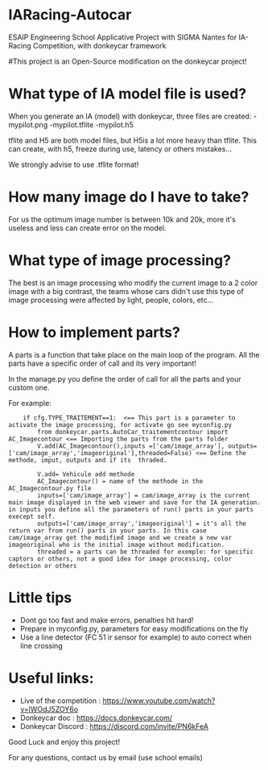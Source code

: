 # IARacing-Autocar
ESAIP Engineering School Applicative Project with SIGMA Nantes for IA-Racing Competition, with donkeycar framework


#This project is an Open-Source modification on the donkeycar project!
# What type of IA model file is used?
When you generate an IA (model) with donkeycar, three files are created:
        -mypilot.png
        -mypilot.tflite
        -mypilot.h5

tflite and H5 are both model files, but H5is a lot more heavy than tflite. This can create, with h5, freeze during use, latency or others mistakes...

We strongly advise to use .tflite format!

# How many image do I have to take?
For us the optimum image number is between 10k and 20k, more it's useless and less can create error on the model.

# What type of image processing?
The best is an image processing who modify the current image to a 2 color image with a big contrast, the teams whose cars didn't use this type of image processing were affected by light, people, colors, etc...

# How to implement parts?
A parts is a function that take place on the main loop of the program. All the parts have a specific order of call and its very important!

In the manage.py you define the order of call for all the parts and your custom one.

For example:

        if cfg.TYPE_TRAITEMENT==1:  <== This part is a parameter to activate the image processing, for activate go see myconfig.py
            from donkeycar.parts.AutoCar_traitementcontour import AC_Imagecontour <== Importing the parts from the parts folder
            V.add(AC_Imagecontour(),inputs =['cam/image_array'], outputs=['cam/image_array','imageoriginal'],threaded=False) <== Define the methode, imput, outputs and if its  thraded.
            
            V.add= Vehicule add methode
            AC_Imagecontour() = name of the methode in the AC_Imagecontour.py file
            inputs=['cam/image_array'] = cam/image_array is the current main image displayed in the web viewer and save for the IA generation. in inputs you define all the parameters of run() parts in your parts execept self. 
            outputs=['cam/image_array','imageoriginal'] = it's all the return var from run() parts in your parts. In this case cam/image_array get the modified image and we create a new var imageoriginal who is the initial image without modification.
            threaded = a parts can be threaded for exemple: for specific captors or others, not a good idea for image processing, color detection or others

# Little tips
 - Dont go too fast and make errors, penalties hit hard!
 - Prepare in myconfig.py, parameters for easy modifications on the fly
 - Use a line detector (FC 51 ir sensor for example) to auto correct when line crossing 

# Useful links:
 - Live of the competition :    https://www.youtube.com/watch?v=lWOdJ5ZOY6o
 - Donkeycar doc :              https://docs.donkeycar.com/
 - Donkeycar Discord :          https://discord.com/invite/PN6kFeA

Good Luck and enjoy this project!

For any questions, contact us by email (use school emails)
